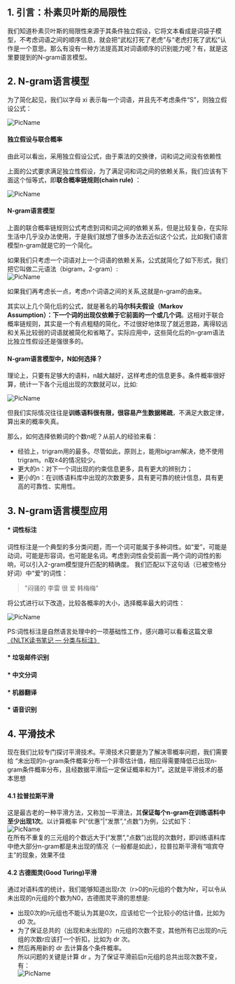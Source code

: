 ## 1. 引言：朴素贝叶斯的局限性
我们知道朴素贝叶斯的局限性来源于其条件独立假设，它将文本看成是词袋子模型，不考虑词语之间的顺序信息，就会把“武松打死了老虎”与“老虎打死了武松”认作是一个意思。那么有没有一种方法提高其对词语顺序的识别能力呢？有，就是这里要提到的N-gram语言模型。  

## 2. N-gram语言模型  
为了简化起见，我们以字母 xi 表示每一个词语，并且先不考虑条件“S”，则独立假设公式：  

![PicName](https://github.com/jiaruncao/jiaruncao.github.io/blob/master/NLP/Chapter2-language%20model%20and%20Naive%20Bayes/formula/8.png)  
#### 独立假设与联合概率  

由此可以看出，采用独立假设公式，由于乘法的交换律，词和词之间没有依赖性  

上面的公式要求满足独立性假设，为了满足词和词之间的依赖关系，我们应该有下面这个恒等式，即**联合概率链规则(chain rule)** ：  
  
  
![PicName](https://github.com/jiaruncao/jiaruncao.github.io/blob/master/NLP/Chapter2-language%20model%20and%20Naive%20Bayes/formula/9.png) 


#### N-gram语言模型  
上面的联合概率链规则公式考虑到词和词之间的依赖关系，但是比较复杂，在实际生活中几乎没办法使用，于是我们就想了很多办法去近似这个公式，比如我们语言模型n-gram就是它的一个简化。  

如果我们只考虑一个词语对上一个词语的依赖关系，公式就简化了如下形式，我们把它叫做二元语法（bigram，2-gram）:   
![PicName](https://github.com/jiaruncao/jiaruncao.github.io/blob/master/NLP/Chapter2-language%20model%20and%20Naive%20Bayes/formula/10.png)  

  
如果我们再考虑长一点，考虑n个词语之间的关系,这就是n-gram的由来。 

其实以上几个简化后的公式，就是著名的**马尔科夫假设（Markov Assumption）：下一个词的出现仅依赖于它前面的一个或几个词**。这相对于联合概率链规则，其实是一个有点粗糙的简化，不过很好地体现了就近思路，离得较远和关系比较弱的词语就被简化和省略了。实际应用中，这些简化后的n-gram语法比独立性假设还是强很多的。  
  
#### N-gram语言模型中，N如何选择？

理论上，只要有足够大的语料，n越大越好，这样考虑的信息更多。条件概率很好算，统计一下各个元组出现的次数就可以，比如:  

![PicName](https://github.com/jiaruncao/jiaruncao.github.io/blob/master/NLP/Chapter2-language%20model%20and%20Naive%20Bayes/formula/11.png)  
  
  
但我们实际情况往往是**训练语料很有限，很容易产生数据稀疏**，不满足大数定律，算出来的概率失真。  
  
那么，如何选择依赖词的个数n呢？从前人的经验来看：  

* 经验上，trigram用的最多。尽管如此，原则上，能用bigram解决，绝不使用trigram。n取≥4的情况较少。
* 更大的n：对下一个词出现的约束信息更多，具有更大的辨别力；
* 更小的n：在训练语料库中出现的次数更多，具有更可靠的统计信息，具有更高的可靠性、实用性。  

## 3. N-gram语言模型应用  

#### * 词性标注  

词性标注是一个典型的多分类问题，而一个词可能属于多种词性。如“爱”，可能是动词，可能是形容词，也可能是名词。考虑到词性会受前面一两个词的词性的影响，可以引入2-gram模型提升匹配的精确度。 我们匹配以下这句话（已被空格分好词）中“爱”的词性：  
  
>  "闷骚的 李雷 很 爱 韩梅梅"  
  
将公式进行以下改造，比较各概率的大小，选择概率最大的词性：  


![PicName](https://github.com/jiaruncao/jiaruncao.github.io/blob/master/NLP/Chapter2-language%20model%20and%20Naive%20Bayes/formula/12.png)   

  
PS:词性标注是自然语言处理中的一项基础性工作，感兴趣可以看看这篇文章[《NLTK读书笔记 — 分类与标注》](https://superangevil.wordpress.com/2009/10/20/nltk5/)  
  
#### * 垃圾邮件识别
#### * 中文分词
#### * 机器翻译
#### * 语音识别  

## 4. 平滑技术
现在我们比较专门探讨平滑技术。平滑技术只要是为了解决零概率问题，我们需要给 “未出现的n-gram条件概率分布一个非零估计值，相应得需要降低已出现n-gram条件概率分布，且经数据平滑后一定保证概率和为1”。这就是平滑技术的基本思想  
#### 4.1 拉普拉斯平滑
这是最古老的一种平滑方法，又称加一平滑法，其**保证每个n-gram在训练语料中至少出现1次**。以计算概率 P(“优惠”|“发票”,“点数”)为例，公式如下：  
![PicName](https://github.com/jiaruncao/jiaruncao.github.io/blob/master/NLP/Chapter2-language%20model%20and%20Naive%20Bayes/formula/13.png)     
在所有不重复的三元组的个数远大于(“发票”,“点数”)出现的次数时，即训练语料库中绝大部分n-gram都是未出现的情况（一般都是如此），拉普拉斯平滑有“喧宾夺主”的现象，效果不佳  
#### 4.2 古德图灵(Good Turing)平滑  
通过对语料库的统计，我们能够知道出现r次（r>0的n元组的个数为Nr，可以令从未出现的n元组的个数为N0，古德图灵平滑的思想是:
* 出现0次的n元组也不能认为其是0次，应该给它一个比较小的估计值，比如为 d0 次。
* 为了保证总共的（出现和未出现的）n元组的次数不变，其他所有已出现的n元组的次数r应该打一个折扣，比如为 dr 次。
* 然后再用新的 dr 去计算各个条件概率。  
所以问题的关键是计算 dr 。为了保证平滑前后n元组的总共出现次数不变，有：  
![PicName](https://github.com/jiaruncao/jiaruncao.github.io/blob/master/NLP/Chapter2-language%20model%20and%20Naive%20Bayes/formula/14.png) 
